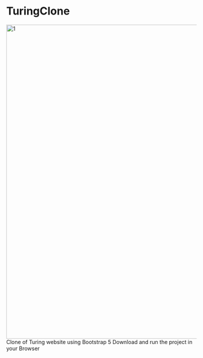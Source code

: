 # TuringClone
<img width="831" alt="1" src="https://user-images.githubusercontent.com/71661551/198156645-558e8f50-04e7-410d-9587-b71f0a5185c3.png">
 Clone of Turing website using Bootstrap 5
 Download and run the project in your Browser
